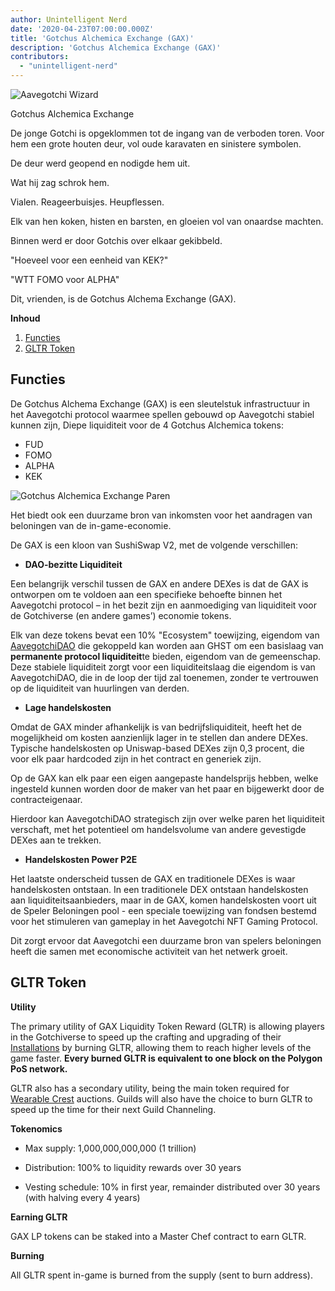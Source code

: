 ```yaml
---
author: Unintelligent Nerd
date: '2020-04-23T07:00:00.000Z'
title: 'Gotchus Alchemica Exchange (GAX)'
description: 'Gotchus Alchemica Exchange (GAX)'
contributors:
  - "unintelligent-nerd"
---
```


<div class="headerImageContainer">
<img class="headerImage" src="/gotchus-alchemica-exchange/wizard-aavegotchi.gif" alt="Aavegotchi Wizard">
<p class="headerImageText">Gotchus Alchemica Exchange</p>
</div>

De jonge Gotchi is opgeklommen tot de ingang van de verboden toren. Voor hem een grote houten deur, vol oude karavaten en sinistere symbolen.

De deur werd geopend en nodigde hem uit.

Wat hij zag schrok hem.

Vialen. Reageerbuisjes. Heupflessen.

Elk van hen koken, histen en barsten, en gloeien vol van onaardse machten.

Binnen werd er door Gotchis over elkaar gekibbeld.

"Hoeveel voor een eenheid van KEK?"

"WTT FOMO voor ALPHA"

Dit, vrienden, is de Gotchus Alchema Exchange (GAX).

<div class="contentsBox">

**Inhoud**

<ol>
<li><a href=#features>Functies</a></li>
<li><a href=#gltr-token>GLTR Token</a></li>
</ol>

</div>

## Functies

De Gotchus Alchema Exchange (GAX) is een sleutelstuk infrastructuur in het Aavegotchi protocol waarmee spellen gebouwd op Aavegotchi stabiel kunnen zijn, Diepe liquiditeit voor de 4 Gotchus Alchemica tokens:

* FUD
* FOMO
* ALPHA
* KEK

<img class="bodyImage" src="/gotchus-alchemica-exchange/gotchus-alchemica-exchange-pairs.png" alt="Gotchus Alchemica Exchange Paren" />

Het biedt ook een duurzame bron van inkomsten voor het aandragen van beloningen van de in-game-economie.

De GAX is een kloon van SushiSwap V2, met de volgende verschillen:

* **DAO-bezitte Liquiditeit**

Een belangrijk verschil tussen de GAX en andere DEXes is dat de GAX is ontworpen om te voldoen aan een specifieke behoefte binnen het Aavegotchi protocol – in het bezit zijn en aanmoediging van liquiditeit voor de Gotchiverse (en andere games’) economie tokens.

Elk van deze tokens bevat een 10% "Ecosystem" toewijzing, eigendom van [AavegotchiDAO](/dao) die gekoppeld kan worden aan GHST om een basislaag van **permanente protocol liquiditeit**te bieden, eigendom van de gemeenschap. Deze stabiele liquiditeit zorgt voor een liquiditeitslaag die eigendom is van AavegotchiDAO, die in de loop der tijd zal toenemen, zonder te vertrouwen op de liquiditeit van huurlingen van derden.

* **Lage handelskosten**

Omdat de GAX minder afhankelijk is van bedrijfsliquiditeit, heeft het de mogelijkheid om kosten aanzienlijk lager in te stellen dan andere DEXes. Typische handelskosten op Uniswap-based DEXes zijn 0,3 procent, die voor elk paar hardcoded zijn in het contract en generiek zijn.

Op de GAX kan elk paar een eigen aangepaste handelsprijs hebben, welke ingesteld kunnen worden door de maker van het paar en bijgewerkt door de contracteigenaar.

Hierdoor kan AavegotchiDAO strategisch zijn over welke paren het liquiditeit verschaft, met het potentieel om handelsvolume van andere gevestigde DEXes aan te trekken.

* **Handelskosten Power P2E**

Het laatste onderscheid tussen de GAX en traditionele DEXes is waar handelskosten ontstaan. In een traditionele DEX ontstaan handelskosten aan liquiditeitsaanbieders, maar in de GAX, komen handelskosten voort uit de Speler Beloningen pool - een speciale toewijzing van fondsen bestemd voor het stimuleren van gameplay in het Aavegotchi NFT Gaming Protocol.

Dit zorgt ervoor dat Aavegotchi een duurzame bron van spelers beloningen heeft die samen met economische activiteit van het netwerk groeit.

## GLTR Token

**Utility**

The primary utility of GAX Liquidity Token Reward (GLTR) is allowing players in the Gotchiverse to speed up the crafting and upgrading of their [Installations](/gotchiverse#building-on-realm-parcels) by burning GLTR, allowing them to reach higher levels of the game faster. **Every burned GLTR is equivalent to one block on the Polygon PoS network.**

GLTR also has a secondary utility, being the main token required for [Wearable Crest](/guild#accessing-a-guild) auctions. Guilds will also have the choice to burn GLTR to speed up the time for their next Guild Channeling.

**Tokenomics**

* Max supply: 1,000,000,000,000 (1 trillion)

* Distribution: 100% to liquidity rewards over 30 years

* Vesting schedule: 10% in first year, remainder distributed over 30 years (with halving every 4 years)

**Earning GLTR**

GAX LP tokens can be staked into a Master Chef contract to earn GLTR.

**Burning**

All GLTR spent in-game is burned from the supply (sent to burn address).

